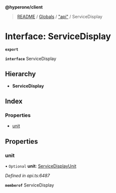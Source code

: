 **@hyperone/client**

> [README](../README.md) / [Globals](../globals.md) / ["api"](../modules/_api_.md) / ServiceDisplay

# Interface: ServiceDisplay

**`export`** 

**`interface`** ServiceDisplay

## Hierarchy

* **ServiceDisplay**

## Index

### Properties

* [unit](_api_.servicedisplay.md#unit)

## Properties

### unit

• `Optional` **unit**: [ServiceDisplayUnit](_api_.servicedisplayunit.md)

*Defined in api.ts:6487*

**`memberof`** ServiceDisplay
